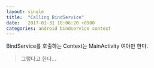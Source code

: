 ```yaml
---
layout: single
title:  "Calling BindService"
date:   2017-01-31 10:06:20 +0900
categories: android bindservice context
---
```

BindService를 호출하는 Context는 MainActivity 여야만 한다.
> 그렇다고 한다...

